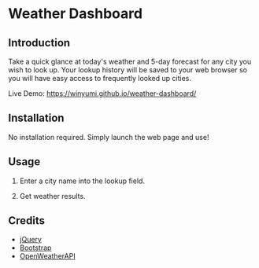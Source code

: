 # Weather Dashboard

## Introduction

Take a quick glance at today's weather and 5-day forecast for any city you wish to look up. Your lookup history will be saved to your web browser so you will have easy access to frequently looked up cities.

Live Demo: https://winyumi.github.io/weather-dashboard/


## Installation

No installation required. Simply launch the web page and use!


## Usage

1. Enter a city name into the lookup field.

2. Get weather results.


## Credits

- [jQuery](https://jquery.com/)
- [Bootstrap](https://getbootstrap.com/)
- [OpenWeatherAPI](https://openweathermap.org/)
